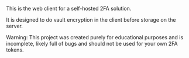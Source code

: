 This is the web client for a self-hosted 2FA solution.

It is designed to do vault encryption in the client before storage on the server.

Warning: This project was created purely for educational purposes and is incomplete, likely full of bugs and should not be used for your own 2FA tokens.
